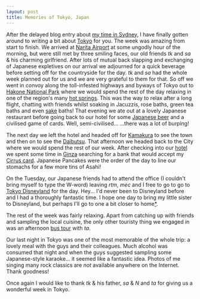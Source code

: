 ```yaml
---
layout: post
title: Memories of Tokyo, Japan
---
```


After the delayed blog entry about [my time in
Sydney](/2001/06/21/blog-entry-for-thu-21-jun-2001-09-21-11-utc/), I have
finally gotten around to writing a bit about <a
href="http://www.jnto.go.jp/english/regions/kanto/tokyo/index.html">Tokyo</a>
for you. The week was amazing from start to finish. We arrived at <a
href="http://www.narita-airport.or.jp/">Narita Airport</a> at some ungodly hour
of the morning, but were still met by three smiling faces, our old friends
<i>tk</i> and <i>sa</i> &amp; his charming girlfriend. After lots of mutual back
slapping and exchanging of Japanese expletives on our arrival we adjourned for a
quick beverage before setting off for the countryside for the day. <i>tk</i> and
<i>sa</i> had the whole week planned out for us and we are very grateful to them
for that. So off we went in convoy along the toll-infested highways and byways
of Tokyo out to <a
href="http://www.kankou.hakone.kanagawa.jp/index_e.html">Hakone National
Park</a> where we would spend the rest of the day relaxing in one of the
region's many <a href="http://www.outdoorjapan.com/section-onsen.html">hot
springs</a>. This was the way to relax after a long flight, chatting with
friends whilst soaking in Jacuzzis, rose baths, green tea baths and even <a
href="http://www.sake.nu/">sake</a> baths! That evening we ate out at a lovely
Japanese restaurant before going back to our hotel for some <a
href="http://www.asahibeer.co.uk/">Japanese beer</a> and a civilised game of
cards. Well, semi-civilised... ...there was a lot of burping!

The next day we left the hotel and headed off for <a
href="http://www.city.kamakura.kanagawa.jp/english/">Kamakura</a> to see the
town and then on to see the <a
href="http://www.city.kamakura.kanagawa.jp/english/stroll/scene/kotokuin.htm">Daibutsu</a>.
That afternoon we headed back to the City where we would spend the rest of our
week. After checking into our <a
href="http://www.hotelurashima.co.jp/">hotel</a> we spent some time in <a
href="http://www.jnto.go.jp/english/regions/kanto/tokyo/1309.html">Ginza</a>
searching for a bank that would accept my <a
href="http://www.direct.hsbc.co.uk/access-your-money-abroad/">Cirrus card</a>.
Japanese Pancakes were the order of the day to line our stomachs for a few more
tins of Asahi!

On the Tuesday, our Japanese friends had to attend the office (I couldn't bring
myself to type the W-word) leaving <i>rtm</i>, <i>mec</i> and I free to go to go
to <a href="http://www.tokyodisneyland.co.jp/index_e.html">Tokyo Disneyland</a>
for the day. Hey... I'd never been to Disneyland before and I had a thoroughly
fantastic time. I hope one day to bring my little sister to Disneyland, but
perhaps I'll go to one a bit closer to home<a
href="http://2000.disneylandparis.com/uk/introduction.htm">*</a>.

The rest of the week was fairly relaxing. Apart from catching up with friends
and sampling the local cuisine, the only other touristy thing we engaged in was
an afternoon <a href="http://www.hatobus.co.jp/english/tour/302.html">bus
tour</a> with <i>ta</i>.

Our last night in Tokyo was one of the most memorable of the whole trip: a
lovely meal with the guys and their colleagues. Much alcohol was consumed that
night and when the guys suggested sampling some Japanese-style karaoke... it
seemed like a fantastic idea. Photos of me singing many rock classics are
<em>not</em> available anywhere on the Internet. Thank goodness!

Once again I would like to thank <i>tk</i> &amp; his father, <i>sa</i> &amp;
<i>N</i> and <i>ta</i> for giving us a wonderful week in Tokyo.
          
